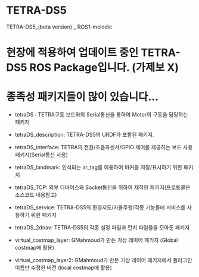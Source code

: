 # TETRA-DS5
TETRA-DS5_(beta version) _ ROS1-melodic
# 현장에 적용하여 업데이트 중인 TETRA-DS5 ROS Package입니다. (가제보 X)
# 종족성 패키지들이 많이 있습니다...

- tetraDS : TETRA구동 보드와의 Serial통신을 통하여 Motor의 구동을 담당하는 패키지
- tetraDS_description: TETRA-DS5의 URDF가 포함된 패키지.
- tetraDS_interface: TETRA의 전원/초음파센서/GPIO 제어를 제공하는 보드 사용 패키지(Serial통신 사용)
- tetraDS_landmark: 인식되는 ar_tag를 이용하여 마커를 저장/표시하기 위한 패키지 
- tetraDS_TCP: 외부 디바이스와 Socket통신을 위하여 제작한 패키지(프로토콜은 소스코드 내용참고)
- tetraDS_service: TETRA-DS5의 환경지도/자율주행/각종 기능들에 서비스를 사용하기 위한 패키지
- tetraDS_2dnav: TETRA-DS5의 각종 설정 파일과 런치 파일들을 모아둔 패키지

- virtual_costmap_layer: GMahmoud가 만든 가상 레이어 패키지 (Global costmap에 활용)
- virtual_costmap_layer2: GMahmoud가 만든 가상 레이어 패키지에서 플러그인 이름만 수정한 버전 (local costmap에 활용)

